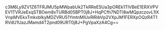 c3M6Ly9ZV1Z6TFRJMU5pMWpabUk2TkRReE5Ua3pOREk1TlVBeE1ERXVPVEV1TVRJeExqSTBOem8xTURBd05BPT0j8J+HqPCfh7NDTl8wMQpzczovL1lXVnpMVEkxTmkxblkyMDZVRU51YmtnMlUxRlRibVp2VXpJM1FERXpOQzR4T1RVdU1UazJMamd4T2pnd09URT0j8J+PgVpaXzA4Cg==